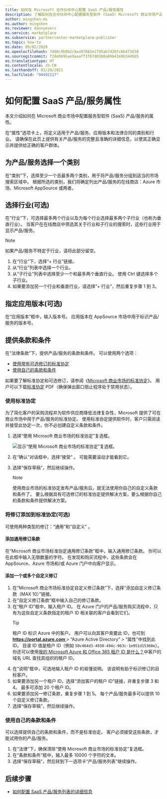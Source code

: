 ```yaml
---
title: 如何在 Microsoft 合作伙伴中心配置 SaaS 产品/服务属性
description: 了解如何在合作伙伴中心配置服务型软件 (SaaS) Microsoft 商业市场产品/服务的属性。
author: mingshen-ms
ms.author: mingshen
ms.reviewer: dannyevers
ms.service: marketplace
ms.subservice: partnercenter-marketplace-publisher
ms.topic: how-to
ms.date: 09/02/2020
ms.openlocfilehash: 7d90c9b9b2c9aa97083e17d5ab7d20fc6b471658
ms.sourcegitcommit: f28ebb95ae9aaaff3f87d8388a09b41e0b3445b5
ms.translationtype: HT
ms.contentlocale: zh-CN
ms.lasthandoff: 03/29/2021
ms.locfileid: "94492117"
---
```

# <a name="how-to-configure-your-saas-offer-properties"></a>如何配置 SaaS 产品/服务属性

本文介绍如何在 Microsoft 商业市场中配置服务型软件 (SaaS) 产品/服务的属性。

在“属性”选项卡上，将定义适用于产品/服务、应用版本和法律合同的类别和行业。 请确保在此页上提供有关产品/服务的完整且准确的详细信息，以使其正确显示并提供给正确的客户群体。

## <a name="select-a-category-for-your-offer"></a>为产品/服务选择一个类别

在“类别”下，选择至少一个且最多两个类别，用于将产品/服务分组到适当的市场搜索区域中。 根据所选的类别，我们将确定列出产品/服务的在线商店：Azure 市场、Microsoft AppSource 或两者。

## <a name="select-industries-optional"></a>选择行业(可选)

在“行业”下，可选择最多两个行业以及为每个行业选择最多两个子行业（也称为垂直行业）。 当客户在在线商店中筛选其关于行业和子行业的搜索时，这些行业用于显示产品/服务。

> [!NOTE]
> 如果产品/服务不特定于行业，请将此部分留空。

1. 在“行业”下，选择“+ 行业”链接。 
1. 从“行业”列表中选择一个行业。
1. 从“子行业”列表中选择至少一个和最多两个垂直行业。 使用 Ctrl 键选择多个子行业。
1. 如果要添加另一个行业和垂直行业，请选择“+ 行业”，然后重复步骤 1 到 3。

## <a name="specify-an-app-version-optional"></a>指定应用版本(可选)

 在“应用版本”框中，输入版本号。 应用版本在 AppSource 市场中用于标识产品/服务的版本号。

## <a name="provide-terms-and-conditions"></a>提供条款和条件

在“法律条款”下，提供产品/服务的条款和条件。 可以使用两个选项：

- [使用带有可选修订的标准协定](#use-the-standard-contract)
- [使用自己的条款和条件](#use-your-own-terms-and-conditions)

如果要了解标准协定和可选修订，请参阅《[Microsoft 商业市场的标准协定](standard-contract.md)》。 用户可以下载[标准协定](https://go.microsoft.com/fwlink/?linkid=2041178) PDF（确保弹出窗口阻止程序处于禁用状态）。

### <a name="use-the-standard-contract"></a>使用标准协定

为了简化客户的采购流程并为软件供应商降低法律复杂性，Microsoft 提供了可在商业市场中用于产品/服务的标准协定。 使用标准协定提供软件时，客户只需阅读并接受此协定一次，你不必创建自定义条款和条件。

1. 选择“使用 Microsoft 商业市场的标准协定”复选框。

   ![显示“使用 Microsoft 商业市场的标准协定”复选框。](partner-center-portal/media/use-standard-contract.png)
1. 在“确认”对话框中，选择“接受” 。 可能需要滚动才能看到它。
1. 选择“保存草稿”，然后继续操作。

   > [!NOTE]
   > 使用商业市场的标准协定发布产品/服务后，就无法使用你自己的自定义条款和条件了。 要么根据具有可选修订的标准协定提供解决方案，要么根据你自己的条款和条件提供解决方案。

### <a name="add-amendments-to-the-standard-contract-optional"></a>将修订添加到标准协定(可选)

可使用两种类型的修订：“通用”和“自定义” 。

#### <a name="add-universal-amendment-terms"></a>添加通用修订条款

在“Microsoft 商业市场标准协定通用修订条款”框中，输入通用修订条款。 你可以在此框中输入无限数量的字符。 在发现和购买流程中，这些条款会在 AppSource、Azure 市场和/或 Azure 门户中向客户显示。

#### <a name="add-one-or-more-custom-amendments"></a>添加一个或多个自定义修订

1. 在“Microsoft 商业市场标准协定自定义修订条款”下，选择“添加自定义修订条款（MAX 10）”链接。 
1. 在“自定义修订条款”框中输入自己的修订条款。
1. 在“租户 ID”框中，输入租户 ID。 在 Azure 门户的产品/服务购买流程中，只有为这些自定义条款指定的租户 ID 相关联的客户会看到它们。
   > [!TIP]
   > 租户 ID 标识 Azure 中的客户。 用户可以向其客户索要此 ID，也可到 [ **https://portal.azure.com** ](https://portal.azure.com) > “Azure Active Directory” > “属性”中找到此 ID。 目录 ID 值是租户 ID（例如 `50c464d3-4930-494c-963c-1e951d15360e`）。 你还可以使用[我的 Microsoft Azure 和 Office 365 租户 ID 是什么？](https://www.whatismytenantid.com/)中客户的域名 URL 查找其组织的租户 ID。
1. 在“说明”框中，可选地输入租户 ID 的易懂说明。 该说明有助于标识修订的目标客户。
1. 如果要添加另一个租户 ID，选择“添加客户的租户 ID”链接，并重复步骤 3 和 4。 最多可添加 20 个租户 ID。
1. 如果要添加另一修订条款，重复步骤 1 到 5。 每个产品/服务最多可以提供 10 个自定义修订条款。 
2. 选择“保存草稿”，然后继续操作。

### <a name="use-your-own-terms-and-conditions"></a>使用自己的条款和条件

可以选择提供自己的条款和条件，而不是标准协定。 客户必须接受这些条款，才能试用你的产品/服务。

1. 在“法律”下，确保清除“使用 Microsoft 商业市场的标准协定”复选框。 
1. 在“条款和条件”框中，输入最多 10000 个字符的文本。
1. 选择“保存草稿”，然后转到下一选项卡“产品/服务列表”继续操作。 

## <a name="next-steps"></a>后续步骤

- [如何配置 SaaS 产品/服务列表的详细信息](create-new-saas-offer-listing.md)
